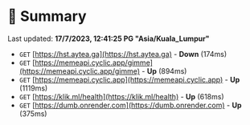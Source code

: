 # 📖 Summary
Last updated: **17/7/2023, 12:41:25 PG "Asia/Kuala_Lumpur"**

- `GET` [https://hst.aytea.ga](https://hst.aytea.ga) - **Down** (174ms)
- `GET` [https://memeapi.cyclic.app/gimme](https://memeapi.cyclic.app/gimme) - **Up** (894ms)
- `GET` [https://memeapi.cyclic.app](https://memeapi.cyclic.app) - **Up** (1119ms)
- `GET` [https://klik.ml/health](https://klik.ml/health) - **Up** (618ms)
- `GET` [https://dumb.onrender.com](https://dumb.onrender.com) - **Up** (375ms)
